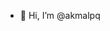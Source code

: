- 👋 Hi, I’m @akmalpq

<!---
akmalpq/akmalpq is a ✨ special ✨ repository because its `README.md` (this file) appears on your GitHub profile.
You can click the Preview link to take a look at your changes.
--->

